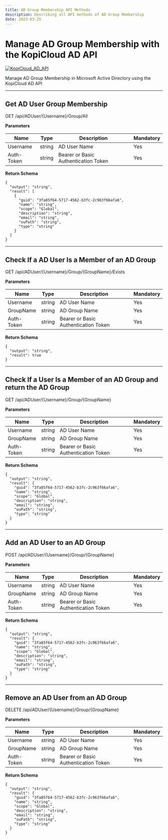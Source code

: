 ```yaml
---
title: AD Group Membership API Methods
description: Describing all API methods of AD Group Membership
date: 2023-03-25
---
```


# Manage AD Group Membership with the KopiCloud AD API
[![KopiCloud_AD_API](https://img.shields.io/badge/kopiCloud_ad-v1.0+-blueviolet.svg)](https://www.kopicloud-ad-api.com)

Manage AD Group Membership in Microsoft Active Directory using the KopiCloud AD API

----

## Get AD User Group Membership

<span class="btn-get">GET</span> /api/ADUser/{Username}/Group/All

**Parameters**

| Name       | Type   | Description                          | Mandatory |
| ---------- | ------ | ------------------------------------ | --------- |
| Username   | string | AD User Name                         | Yes       |
| Auth-Token | string | Bearer or Basic Authentication Token | Yes       |

**Return Schema**

```
{
  "output": "string",
  "result": [
    {
      "guid": "3fa85f64-5717-4562-b3fc-2c963f66afa6",
      "name": "string",
      "scope": "Global",
      "description": "string",
      "email": "string",
      "ouPath": "string",
      "type": "string"
    }
  ]
}
```

----

## Check If a AD User Is a Member of an AD Group

<span class="btn-get">GET</span> /api/ADUser/{Username}/Group/{GroupName}/Exists

**Parameters**

| Name       | Type   | Description                          | Mandatory |
| ---------- | ------ | ------------------------------------ | --------- |
| Username   | string | AD User Name                         | Yes       |
| GroupName  | string | AD Group Name                        | Yes       |
| Auth-Token | string | Bearer or Basic Authentication Token | Yes       |

**Return Schema**

```
{
  "output": "string",
  "result": true
}
```

----

## Check If a User Is a Member of an AD Group and return the AD Group

<span class="btn-get">GET</span> /api/ADUser/{Username}/Group/{GroupName}

**Parameters**

| Name       | Type   | Description                          | Mandatory |
| ---------- | ------ | ------------------------------------ | --------- |
| Username   | string | AD User Name                         | Yes       |
| GroupName  | string | AD Group Name                        | Yes       |
| Auth-Token | string | Bearer or Basic Authentication Token | Yes       |

**Return Schema**

```
{
  "output": "string",
  "result": {
    "guid": "3fa85f64-5717-4562-b3fc-2c963f66afa6",
    "name": "string",
    "scope": "Global",
    "description": "string",
    "email": "string",
    "ouPath": "string",
    "type": "string"
  }
}
```

----

## Add an AD User to an AD Group

<span class="btn-post">POST</span> /api/ADUser/{Username}/Group/{GroupName}

**Parameters**

| Name       | Type   | Description                          | Mandatory |
| ---------- | ------ | ------------------------------------ | --------- |
| Username   | string | AD User Name                         | Yes       |
| GroupName  | string | AD Group Name                        | Yes       |
| Auth-Token | string | Bearer or Basic Authentication Token | Yes       |

**Return Schema**

```
{
  "output": "string",
  "result": {
    "guid": "3fa85f64-5717-4562-b3fc-2c963f66afa6",
    "name": "string",
    "scope": "Global",
    "description": "string",
    "email": "string",
    "ouPath": "string",
    "type": "string"
  }
}
```

----

## Remove an AD User from an AD Group

<span class="btn-delete">DELETE</span> /api/ADUser/{Username}/Group/{GroupName}

**Parameters**

| Name       | Type   | Description                          | Mandatory |
| ---------- | ------ | ------------------------------------ | --------- |
| Username   | string | AD User Name                         | Yes       |
| GroupName  | string | AD Group Name                        | Yes       |
| Auth-Token | string | Bearer or Basic Authentication Token | Yes       |

**Return Schema**

```
{
  "output": "string",
  "result": {
    "guid": "3fa85f64-5717-4562-b3fc-2c963f66afa6",
    "name": "string",
    "scope": "Global",
    "description": "string",
    "email": "string",
    "ouPath": "string",
    "type": "string"
  }
}
```
